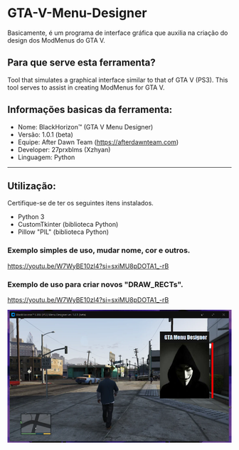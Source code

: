 # GTA-V-Menu-Designer
Basicamente, é um programa de interface gráfica que auxilia na criação do design dos ModMenus do GTA V.

## Para que serve esta ferramenta?
Tool that simulates a graphical interface similar to that of GTA V (PS3). This tool serves to assist in creating ModMenus for GTA V.

## Informações basicas da ferramenta:

- Nome: BlackHorizon™ (GTA V Menu Designer)
- Versão: 1.0.1 (beta)
- Equipe: After Dawn Team (https://afterdawnteam.com)
- Developer: 27prxblms (Xzhyan)
- Linguagem: Python

---

## Utilização:

Certifique-se de ter os seguintes itens instalados.

- Python 3
- CustomTkinter (biblioteca Python)
- Pillow "PIL" (biblioteca Python)

### Exemplo simples de uso, mudar nome, cor e outros.
https://youtu.be/W7WyBE10zl4?si=sxiMU8pDOTA1_-rB

### Exemplo de uso para criar novos "DRAW_RECTs".
https://youtu.be/W7WyBE10zl4?si=sxiMU8pDOTA1_-rB

![omesniffer](src/gtavmenudesigner.PNG)
